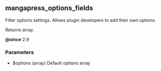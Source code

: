 ## mangapress_options_fields

Filter options settings. Allows plugin developers to add their own options.

Returns array.

**@since** 2.9


### Parameters

* $options (array) Default options array
